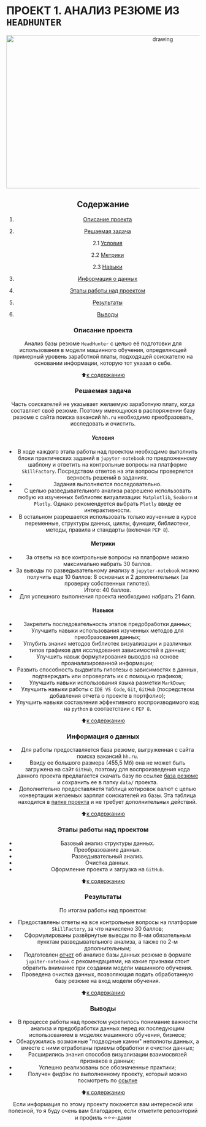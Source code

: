 # **ПРОЕКТ 1. АНАЛИЗ РЕЗЮМЕ ИЗ `HEADHUNTER`**

<center> <img src = https://ffb.ranepa.ru/images/hh-ru.jpg alt="drawing" style="width: 800px; height:400px;" </center>

## **Содержание**

1. [Описание проекта](https://github.com/Licharg/SkillFactory/blob/master/Projects/Project_1/README.md#Описание-проекта)  
2. [Решаемая задача](https://github.com/Licharg/SkillFactory/blob/master/Projects/Project_1/README.md#Решаемая-задача)

    2.1 [Условия](https://github.com/Licharg/SkillFactory/blob/master/Projects/Project_1/README.md#Условия)

    2.2 [Метрики](https://github.com/Licharg/SkillFactory/blob/master/Projects/Project_1/README.md#Метрики)

    2.3 [Навыки](https://github.com/Licharg/SkillFactory/blob/master/Projects/Project_1/README.md#Навыки)

3. [Информация о данных](https://github.com/Licharg/SkillFactory/blob/master/Projects/Project_1/README.md#Информация-о-данных)  
4. [Этапы работы над проектом](https://github.com/Licharg/SkillFactory/blob/master/Projects/Project_1/README.md#Этапы-работы-над-проектом)  
5. [Результаты](https://github.com/Licharg/SkillFactory/blob/master/Projects/Project_1/README.md#Результаты)
6. [Выводы](https://github.com/Licharg/SkillFactory/blob/master/Projects/Project_1/README.md#Выводы)

### **Описание проекта**

Анализ базы резюме `HeadHunter` с целью её подготовки для использования в модели машинного обучения, определяющей примерный уровень заработной платы, подходящей соискателю на основании информации, которую тот указал о себе.

:arrow_up:[к содержанию](https://github.com/Licharg/SkillFactory/blob/master/Projects/Project_1/README.md#Содержание)

### **Решаемая задача**

Часть соискателей не указывает желаемую заработную плату, когда составляет своё резюме. Поэтому имеющуюся в распоряжении базу резюме с сайта поиска вакансий `hh.ru` необходимо преобразовать, исследовать и очистить.

#### **Условия**

- В ходе каждого этапа работы над проектом необходимо выполнить блоки практических заданий в `jupyter-notebook` по предложенному шаблону и ответить на контрольные вопросы на платформе `SkillFactory`. Посредством ответов на эти вопросы проверяется верность решений в заданиях.
- Задания выполняются последовательно.
- С целью разведывательного анализа разрешено использовать любую из изученных библиотек визуализации: `Matplotlib`, `Seaborn` и `Plotly`. Однако рекомендуется выбрать `Plotly` ввиду ее интерактивности.
- В остальном разрешается использовать только изученные в курсе переменные, структуры данных, циклы, функции, библиотеки, методы, правила и стандарты (включая `PEP 8`).

#### **Метрики**

- За ответы на все контрольные вопросы на платформе можно максимально набрать 30 баллов.
- За выводы по разведывательному анализу в `jupyter-notebook` можно получить еще 10 баллов: 8 основных и 2 дополнительных (за проверку собственных гипотез).  
- Итого: 40 баллов.
- Для успешного выполнения проекта необходимо набрать 21 балл.

#### **Навыки**

- Закрепить последовательность этапов предобработки данных;
- Улучшить навыки использования изученных методов для преобразования данных;
- Углубить знания методов библиотек визуализации и различных типов графиков для исследования зависимостей в данных;
- Улучшить навык формулирования выводов на основе проанализированной информации;
- Развить способность выдвигать гипотезы о зависимостях в данных, подтверждать или опровергать их с помощью графиков;
- Улучшить навыки использования языка разметки `MarkDown`;
- Улучшить навыки работы с `IDE VS Code`, `Git`, `GitHub` (посредством добавления отчета о проекте в портфолио);
- Улучшить навыки составления эффективного воспроизводимого код на `python` в соответствии с `PEP 8`.

:arrow_up:[к содержанию](https://github.com/Licharg/SkillFactory/blob/master/Projects/Project_1/README.md#Содержание)

### **Информация о данных**

- Для работы предоставляется база резюме, выгруженная с сайта поиска вакансий `hh.ru`.
- Ввиду ее большого размера (455,5 Мб) она не может быть загружена на сайт `GitHub`, поэтому для воспроизведения кода данного проекта предлагается скачать базу по ссылке [база резюме](https://drive.google.com/file/d/1_l4Bbc1xrUnQyDTsLzRP0EOaz-myM3yK/view?usp=share_link) и сохранить ее в папку `data/` проекта.
- Дополнительно предоставляетя таблица котировок валют с целью конвертации желаемых зарплат соискателей из базы. Эта таблица находится в [папке проекта](https://github.com/Licharg/SkillFactory/tree/master/Projects/Project_1/data) и не требует дополнительных действий.
  
:arrow_up:[к содержанию](https://github.com/Licharg/SkillFactory/blob/master/Projects/Project_1/README.md#Содержание)

### **Этапы работы над проектом**

- Базовый анализ структуры данных.
- Преобразование данных.
- Разведывательный анализ.
- Очистка данных.
- Оформление проекта и загрузка на `GitHub`.

:arrow_up:[к содержанию](https://github.com/Licharg/SkillFactory/blob/master/Projects/Project_1/README.md#Содержание)

### **Результаты**

По итогам работы над проектом:

- Предоставлены ответы на все контрольные вопросы на платформе `SkillFactory`, за что начислено 30 баллов;
- Сформулированы развёрнутые выводы по 8-ми обязательным пунктам разведывательного анализа, а также по 2-м дополнительным;
- Подготовлен [отчет](https://github.com/Licharg/SkillFactory/blob/master/Projects/Project_1/Project-1_Resumes_Analysis.ipynb) об анализе базы данных резюме в формате `jupiter-notebook` с рекомендациями, на какие признаки стоит обратить внимание при создании модели машинного обучения.
- Проведена очистка данных, позволяющая подать обработанную базу резюме на вход модели обучения.

:arrow_up:[к содержанию](https://github.com/Licharg/SkillFactory/blob/master/Projects/Project_1/README.md#Содержание)

### **Выводы**

- В процессе работы над проектом укрепилось понимание важности анализа и предобработки данных перед их последующим использованием в моделях машинного обучения, бизнесе;
- Обнаружились возможные "подводные камни" неполноты данных, а вместе с ними отработаны приемы обработки и очистки данных;
- Расширились знания способов визуализации взаимосвязей признаков в данных;
- Успешно реализованы все обозначенные практики;
- Получен фидбэк по выполненному проекту, который можно посмотреть по [ссылке](https://disk.yandex.ru/i/kruIxH11lDCuKw)

:arrow_up:[к содержанию](https://github.com/Licharg/SkillFactory/blob/master/Projects/Project_1/README.md#Содержание)

Если информация по этому проекту покажется вам интересной или полезной, то я буду очень вам благодарен, если отметите репозиторий и профиль ⭐️⭐️⭐️-дами
